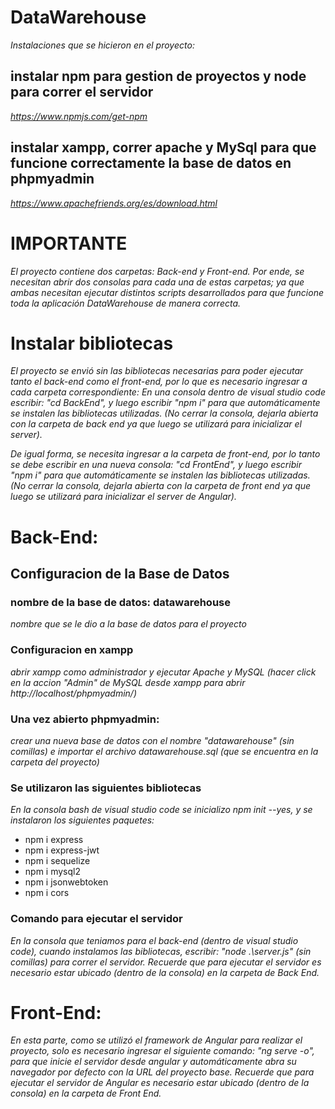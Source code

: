 # DataWarehouse



_Instalaciones que se hicieron en el proyecto:_
## instalar npm para gestion de proyectos y node para correr el servidor
_https://www.npmjs.com/get-npm_

## instalar xampp, correr apache y MySql para que funcione correctamente la base de datos en phpmyadmin
_https://www.apachefriends.org/es/download.html_

# IMPORTANTE
_El proyecto contiene dos carpetas: Back-end y Front-end. Por ende, se necesitan abrir dos consolas para cada una de estas carpetas; ya que ambas necesitan ejecutar distintos scripts desarrollados para que funcione toda la aplicación DataWarehouse de manera correcta._
# Instalar bibliotecas
_El proyecto se envió sin las bibliotecas necesarias para poder ejecutar tanto el back-end como el front-end, por lo que es necesario ingresar a cada carpeta correspondiente:_
_En una consola dentro de visual studio code escribir: "cd BackEnd", y luego escribir "npm i" para que automáticamente se instalen las bibliotecas utilizadas. (No cerrar la consola, dejarla abierta con la carpeta de back end ya que luego se utilizará para inicializar el server)._

_De igual forma, se necesita ingresar a la carpeta de front-end, por lo tanto se debe escribir en una nueva consola: "cd FrontEnd",  y luego escribir "npm i" para que automáticamente se instalen las bibliotecas utilizadas. (No cerrar la consola, dejarla abierta con la carpeta de front end ya que luego se utilizará para inicializar el server de Angular)._


# Back-End:

## Configuracion de la Base de Datos
### nombre de la base de datos: datawarehouse
_nombre que se le dio a la base de datos para el proyecto_

### Configuracion en xampp
_abrir xampp como administrador y ejecutar Apache y MySQL (hacer click en la accion "Admin" de MySQL desde xampp para abrir http://localhost/phpmyadmin/)_

### Una vez abierto phpmyadmin:
_crear una nueva base de datos con el nombre "datawarehouse" (sin comillas) e importar el archivo datawarehouse.sql (que se encuentra en la carpeta del proyecto)_

### Se utilizaron las siguientes bibliotecas
_En la consola bash de visual studio code se inicializo npm init --yes, y se instalaron los siguientes paquetes:_
* npm i express
* npm i express-jwt
* npm i sequelize
* npm i mysql2
* npm i jsonwebtoken
* npm i cors

### Comando para ejecutar el servidor
_En la consola que teniamos para el back-end (dentro de visual studio code), cuando instalamos las bibliotecas, escribir: "node .\server.js" (sin comillas) para correr el servidor._
_Recuerde que para ejecutar el servidor es necesario estar ubicado (dentro de la consola) en la carpeta de Back End._


# Front-End:
_En esta parte, como se utilizó el framework de Angular para realizar el proyecto, solo es necesario ingresar el siguiente comando:_
_"ng serve -o", para que inicie el servidor desde angular y automáticamente abra su navegador por defecto con la URL del proyecto base._
_Recuerde que para ejecutar el servidor de Angular es necesario estar ubicado (dentro de la consola) en la carpeta de Front End._
